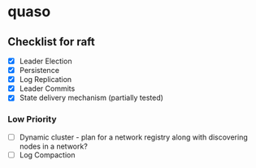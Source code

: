 # quaso

## Checklist for raft

- [x] Leader Election
- [x] Persistence
- [x] Log Replication
- [x] Leader Commits
- [x] State delivery mechanism (partially tested)

### Low Priority

- [ ] Dynamic cluster - plan for a network registry along with discovering
nodes in a network?
- [ ] Log Compaction

